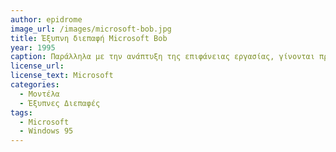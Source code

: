 ```yaml
---
author: epidrome
image_url: /images/microsoft-bob.jpg
title: Έξυπνη διεπαφή Microsoft Bob
year: 1995
caption: Παράλληλα με την ανάπτυξη της επιφάνειας εργασίας, γίνονται προσπάθειες για την ανάπτυξη μιας διαλογικής διάδρασης. Η περίπτωση του Microsoft Bob δείνει ότι το αποτέλεσμα της ανθρωποκεντρικής σχεδίασης και των κανόνων σχεδίασης εξαρτάται και από το πλαίσιο χρήσης.
license_url:
license_text: Microsoft
categories:
  - Μοντέλα
  - Έξυπνες Διεπαφές
tags:
  - Microsoft
  - Windows 95
---
```

